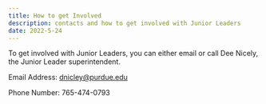 ```yaml
---
title: How to get Involved
description: contacts and how to get involved with Junior Leaders
date: 2022-5-24
---
```


To get involved with Junior Leaders, you can either email or call Dee Nicely, the Junior Leader superintendent.

Email Address: dnicley@purdue.edu

Phone Number: 765-474-0793

